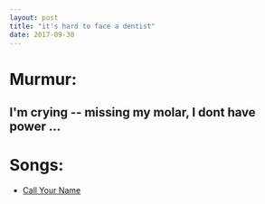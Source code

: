 ```yaml
---
layout: post
title: "it's hard to face a dentist"
date: 2017-09-30
---
```


# Murmur:
## I'm crying -- missing my molar, I dont have power ...

# Songs:
- [Call Your Name](https://www.youtube.com/watch?v=pFoc5XKkIIw)
